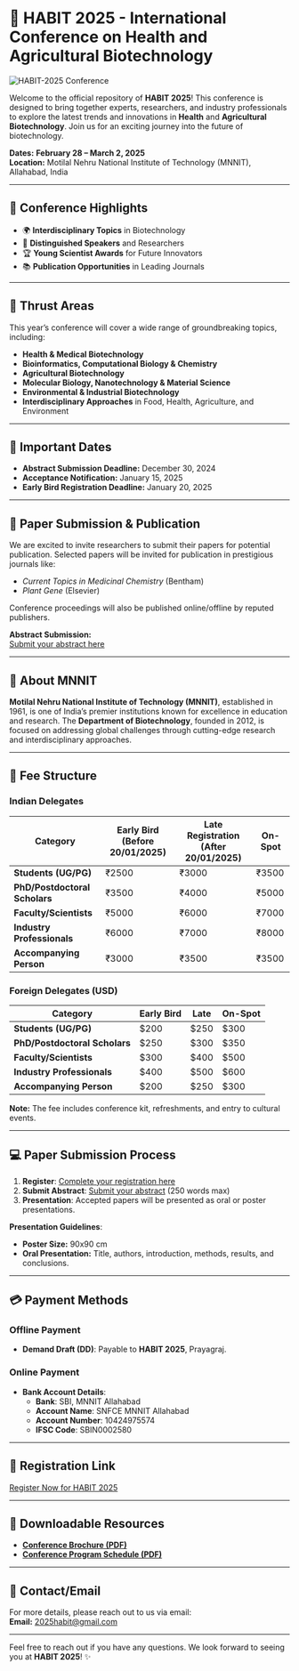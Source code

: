 # 🌿 HABIT 2025 - International Conference on Health and Agricultural Biotechnology

![HABIT-2025 Conference](https://github.com/user-attachments/assets/273d1a98-4500-4123-a169-055eb774ca12)

Welcome to the official repository of **HABIT 2025**! This conference is designed to bring together experts, researchers, and industry professionals to explore the latest trends and innovations in **Health** and **Agricultural Biotechnology**. Join us for an exciting journey into the future of biotechnology.

**Dates:** **February 28 – March 2, 2025**  
**Location:** Motilal Nehru National Institute of Technology (MNNIT), Allahabad, India

---

## 🚀 Conference Highlights

- 🌍 **Interdisciplinary Topics** in Biotechnology
- 🎤 **Distinguished Speakers** and Researchers
- 🏆 **Young Scientist Awards** for Future Innovators
- 📚 **Publication Opportunities** in Leading Journals

---

## 🧬 Thrust Areas

This year’s conference will cover a wide range of groundbreaking topics, including:

- **Health & Medical Biotechnology**  
- **Bioinformatics, Computational Biology & Chemistry**  
- **Agricultural Biotechnology**  
- **Molecular Biology, Nanotechnology & Material Science**  
- **Environmental & Industrial Biotechnology**  
- **Interdisciplinary Approaches** in Food, Health, Agriculture, and Environment  

---

## 📅 Important Dates

- **Abstract Submission Deadline:** December 30, 2024  
- **Acceptance Notification:** January 15, 2025  
- **Early Bird Registration Deadline:** January 20, 2025  

---

## 📝 Paper Submission & Publication

We are excited to invite researchers to submit their papers for potential publication. Selected papers will be invited for publication in prestigious journals like:

- *Current Topics in Medicinal Chemistry* (Bentham)  
- *Plant Gene* (Elsevier)

Conference proceedings will also be published online/offline by reputed publishers.

**Abstract Submission:**  
[Submit your abstract here](https://forms.gle/nupHfwqcnicCd7U8A)

---

## 🏫 About MNNIT

**Motilal Nehru National Institute of Technology (MNNIT)**, established in 1961, is one of India’s premier institutions known for excellence in education and research. The **Department of Biotechnology**, founded in 2012, is focused on addressing global challenges through cutting-edge research and interdisciplinary approaches.

---

## 💸 Fee Structure

### Indian Delegates

| **Category**                        | **Early Bird** (Before 20/01/2025) | **Late Registration** (After 20/01/2025) | **On-Spot** |
|-------------------------------------|-----------------------------------|-----------------------------------------|-------------|
| **Students (UG/PG)**                | ₹2500                             | ₹3000                                   | ₹3500       |
| **PhD/Postdoctoral Scholars**       | ₹3500                             | ₹4000                                   | ₹5000       |
| **Faculty/Scientists**              | ₹5000                             | ₹6000                                   | ₹7000       |
| **Industry Professionals**          | ₹6000                             | ₹7000                                   | ₹8000       |
| **Accompanying Person**             | ₹3000                             | ₹3500                                   | ₹3500       |

### Foreign Delegates (USD)

| **Category**                        | **Early Bird** | **Late** | **On-Spot** |
|-------------------------------------|----------------|----------|-------------|
| **Students (UG/PG)**                | $200           | $250     | $300        |
| **PhD/Postdoctoral Scholars**       | $250           | $300     | $350        |
| **Faculty/Scientists**              | $300           | $400     | $500        |
| **Industry Professionals**          | $400           | $500     | $600        |
| **Accompanying Person**             | $200           | $250     | $300        |

**Note:** The fee includes conference kit, refreshments, and entry to cultural events.

---

## 💻 Paper Submission Process

1. **Register**: [Complete your registration here](https://shortcut.url/PW4YN)
2. **Submit Abstract**: [Submit your abstract](https://forms.gle/nupHfwqcnicCd7U8A) (250 words max)
3. **Presentation**: Accepted papers will be presented as oral or poster presentations.

**Presentation Guidelines**:
- **Poster Size:** 90x90 cm  
- **Oral Presentation:** Title, authors, introduction, methods, results, and conclusions.

---

## 💳 Payment Methods

### Offline Payment
- **Demand Draft (DD)**: Payable to **HABIT 2025**, Prayagraj.

### Online Payment
- **Bank Account Details**:
    - **Bank**: SBI, MNNIT Allahabad
    - **Account Name**: SNFCE MNNIT Allahabad
    - **Account Number**: 10424975574
    - **IFSC Code**: SBIN0002580

---

## 🔗 Registration Link

[Register Now for HABIT 2025](https://mnnit.ac.in/habit2025/)

---

## 📄 Downloadable Resources

- [**Conference Brochure (PDF)**](https://github.com/user-attachments/files/18849763/Brochure_HABIT-2025.pdf)
- [**Conference Program Schedule (PDF)**](https://github.com/user-attachments/files/18849874/Program_Schedule_Annexure_HABIT-2025.pdf)


---

## 📧 Contact/Email

For more details, please reach out to us via email:  
**Email:** [2025habit@gmail.com](mailto:2025habit@gmail.com)


---

Feel free to reach out if you have any questions. We look forward to seeing you at **HABIT 2025**! ✨
